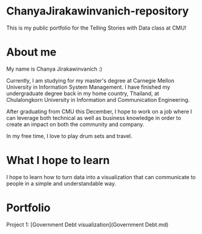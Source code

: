# ChanyaJirakawinvanich-repository
This is my public portfolio for the Telling Stories with Data class at CMU!

# About me
My name is Chanya Jirakawinvanich :)

Currently, I am studying for my master's degree at Carnegie Mellon University in Information System Management. I have finished my undergraduate degree back in my home country, Thailand, at Chulalongkorn University in Information and Communication Engineering.

After graduating from CMU this December, I hope to work on a job where I can leverage both technical as well as business knowledge in order to create an impact on both the community and company. 

In my free time, I love to play drum sets and travel.  


# What I hope to learn
I hope to learn how to turn data into a visualization that can communicate to people in a simple and understandable way.

# Portfolio
Project 1: [Government Debt visualization](Government Debt.md)
